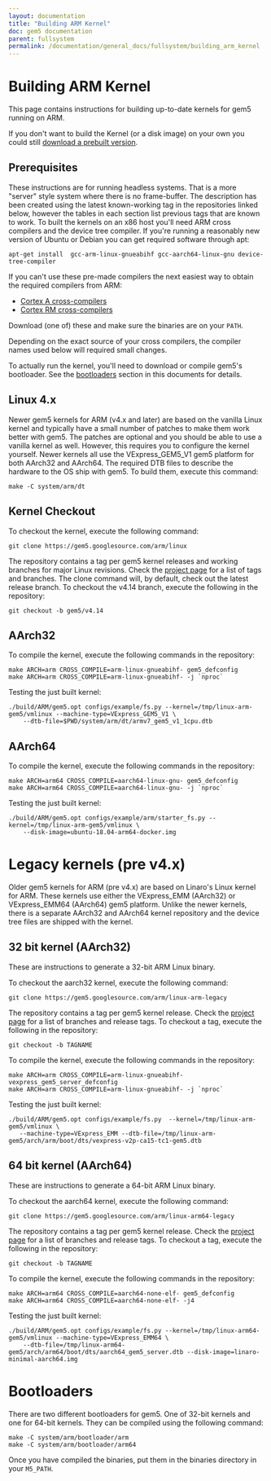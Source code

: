 ```yaml
---
layout: documentation
title: "Building ARM Kernel"
doc: gem5 documentation
parent: fullsystem
permalink: /documentation/general_docs/fullsystem/building_arm_kernel
---
```


# Building ARM Kernel

This page contains instructions for building up-to-date kernels for gem5 running on ARM. 

If you don't want to build the Kernel (or a disk image) on your own you could still [download a
prebuilt version](./guest_binaries).

## Prerequisites
These instructions are for running headless systems. That is a more "server" style system where there is no frame-buffer. The description has been created using the latest known-working tag in the repositories linked below, however the tables in each section list previous tags that are known to work. To built the kernels on an x86 host you'll need ARM cross compilers and the device tree compiler. If you're running a reasonably new version of Ubuntu or Debian you can get required software through apt:

```
apt-get install  gcc-arm-linux-gnueabihf gcc-aarch64-linux-gnu device-tree-compiler
```

If you can't use these pre-made compilers the next easiest way to obtain the
required compilers from ARM:
- [Cortex A cross-compilers](https://developer.arm.com/tools-and-software/open-source-software/developer-tools/gnu-toolchain/gnu-a/downloads)
- [Cortex RM cross-compilers](https://developer.arm.com/tools-and-software/open-source-software/developer-tools/gnu-toolchain/gnu-rm/downloads)

Download (one of) these and make sure the binaries are on your `PATH`.

Depending on the exact source of your cross compilers, the compiler names used below will required small changes.

To actually run the kernel, you'll need to download or compile gem5's
bootloader. See the [bootloaders](#bootloaders) section in this documents for
details.

## Linux 4.x
Newer gem5 kernels for ARM (v4.x and later) are based on the vanilla Linux kernel and typically have a small number of patches to make them work better with gem5. The patches are optional and you should be able to use a vanilla kernel as well. However, this requires you to configure the kernel yourself. Newer kernels all use the VExpress\_GEM5\_V1 gem5 platform for both AArch32 and AArch64. The required DTB files to describe the hardware to the OS ship with gem5. To build them, execute this command:

```
make -C system/arm/dt
```

## Kernel Checkout
To checkout the kernel, execute the following command:

```
git clone https://gem5.googlesource.com/arm/linux
```

The repository contains a tag per gem5 kernel releases and working branches for major Linux revisions. Check the [project page](https://gem5-review.googlesource.com/#/admin/projects/arm/linux) for a list of tags and branches. The clone command will, by default, check out the latest release branch. To checkout the v4.14 branch, execute the following in the repository:
```
git checkout -b gem5/v4.14
```

## AArch32
To compile the kernel, execute the following commands in the repository:

```
make ARCH=arm CROSS_COMPILE=arm-linux-gnueabihf- gem5_defconfig
make ARCH=arm CROSS_COMPILE=arm-linux-gnueabihf- -j `nproc`
```

Testing the just built kernel:

```
./build/ARM/gem5.opt configs/example/fs.py --kernel=/tmp/linux-arm-gem5/vmlinux --machine-type=VExpress_GEM5_V1 \
    --dtb-file=$PWD/system/arm/dt/armv7_gem5_v1_1cpu.dtb
```

## AArch64
To compile the kernel, execute the following commands in the repository:

```
make ARCH=arm64 CROSS_COMPILE=aarch64-linux-gnu- gem5_defconfig
make ARCH=arm64 CROSS_COMPILE=aarch64-linux-gnu- -j `nproc`
```

Testing the just built kernel:

```
./build/ARM/gem5.opt configs/example/arm/starter_fs.py --kernel=/tmp/linux-arm-gem5/vmlinux \
    --disk-image=ubuntu-18.04-arm64-docker.img
```

# Legacy kernels (pre v4.x)
Older gem5 kernels for ARM (pre v4.x) are based on Linaro's Linux kernel for ARM. These kernels use either the VExpress\_EMM (AArch32) or VExpress\_EMM64 (AArch64)  gem5 platform. Unlike the newer kernels, there is a separate AArch32 and AArch64 kernel repository and the device tree files are shipped with the kernel.

## 32 bit kernel (AArch32)
These are instructions to generate a 32-bit ARM Linux binary.

To checkout the aarch32 kernel, execute the following command:

```
git clone https://gem5.googlesource.com/arm/linux-arm-legacy
```

The repository contains a tag per gem5 kernel release. Check the [project page](https://gem5-review.googlesource.com/#/admin/projects/arm/linux-arm-legacy) for a list of branches and release tags. To checkout a tag, execute the following in the repository:

```
git checkout -b TAGNAME
```

To compile the kernel, execute the following commands in the repository:

```
make ARCH=arm CROSS_COMPILE=arm-linux-gnueabihf- vexpress_gem5_server_defconfig
make ARCH=arm CROSS_COMPILE=arm-linux-gnueabihf- -j `nproc`
```

Testing the just built kernel:

```
./build/ARM/gem5.opt configs/example/fs.py  --kernel=/tmp/linux-arm-gem5/vmlinux \
   --machine-type=VExpress_EMM --dtb-file=/tmp/linux-arm-gem5/arch/arm/boot/dts/vexpress-v2p-ca15-tc1-gem5.dtb 
```

## 64 bit kernel (AArch64)
These are instructions to generate a 64-bit ARM Linux binary. 

To checkout the aarch64 kernel, execute the following command:

```
git clone https://gem5.googlesource.com/arm/linux-arm64-legacy
```

The repository contains a tag per gem5 kernel release. Check the [project page](https://gem5-review.googlesource.com/#/admin/projects/arm/linux-arm64-legacy) for a list of branches and release tags. To checkout a tag, execute the following in the repository:

```
git checkout -b TAGNAME
```

To compile the kernel, execute the following commands in the repository:

```
make ARCH=arm64 CROSS_COMPILE=aarch64-none-elf- gem5_defconfig
make ARCH=arm64 CROSS_COMPILE=aarch64-none-elf- -j4
```

Testing the just built kernel:

```
./build/ARM/gem5.opt configs/example/fs.py --kernel=/tmp/linux-arm64-gem5/vmlinux --machine-type=VExpress_EMM64 \
    --dtb-file=/tmp/linux-arm64-gem5/arch/arm64/boot/dts/aarch64_gem5_server.dtb --disk-image=linaro-minimal-aarch64.img
```

# Bootloaders
There are two different bootloaders for gem5. One of 32-bit kernels and one for 64-bit kernels. They can be compiled using the following command:

```
make -C system/arm/bootloader/arm
make -C system/arm/bootloader/arm64
```

Once you have compiled the binaries, put them in the binaries directory in your
`M5_PATH`.
